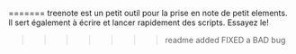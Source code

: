 =======
treenote est un petit outil pour la prise en note de petit elements. Il sert également à écrire et lancer rapidement des scripts. Essayez le! 
>>>>>>> readme added
>>>>>>> FIXED a BAD bug
